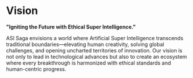 # Vision

**"Igniting the Future with Ethical Super Intelligence."**

ASI Saga envisions a world where Artificial Super Intelligence transcends traditional boundaries—elevating human creativity, solving global challenges, and opening uncharted territories of innovation. Our vision is not only to lead in technological advances but also to create an ecosystem where every breakthrough is harmonized with ethical standards and human-centric progress.